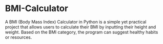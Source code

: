 # BMI-Calculator
 A BMI (Body Mass Index) Calculator in Python is a simple yet practical project that allows users to calculate their BMI by inputting their height and weight.
 Based on the BMI category, the program can suggest healthy habits or resources.
